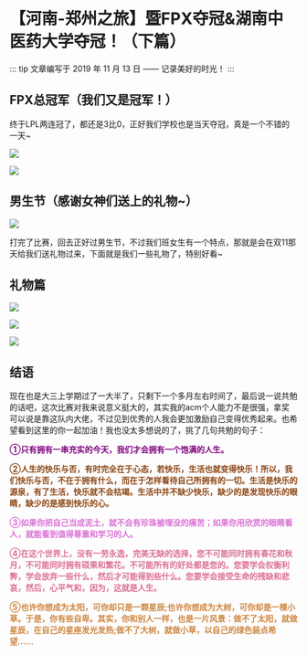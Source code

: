 # 【河南-郑州之旅】暨FPX夺冠&湖南中医药大学夺冠！（下篇）

::: tip
文章编写于 2019 年 11 月 13 日 —— 记录美好的时光！
:::

## FPX总冠军（我们又是冠军！）

终于LPL两连冠了，都还是3比0，正好我们学校也是当天夺冠，真是一个不错的一天~

![](https://img-blog.csdnimg.cn/20191113175834121.jpg?x-oss-process=image/watermark,type_ZmFuZ3poZW5naGVpdGk,shadow_10,text_aHR0cHM6Ly9ibG9nLmNzZG4ubmV0L3dlaXhpbl80MjQyOTcxOA==,size_16,color_FFFFFF,t_70)

![](https://img-blog.csdnimg.cn/20191113182049595.png?x-oss-process=image/watermark,type_ZmFuZ3poZW5naGVpdGk,shadow_10,text_aHR0cHM6Ly9ibG9nLmNzZG4ubmV0L3dlaXhpbl80MjQyOTcxOA==,size_16,color_FFFFFF,t_70)

## 男生节（感谢女神们送上的礼物~）

![](https://img-blog.csdnimg.cn/20191113180227698.jpg?x-oss-process=image/watermark,type_ZmFuZ3poZW5naGVpdGk,shadow_10,text_aHR0cHM6Ly9ibG9nLmNzZG4ubmV0L3dlaXhpbl80MjQyOTcxOA==,size_16,color_FFFFFF,t_70)



打完了比赛，回去正好过男生节，不过我们班女生有一个特点，那就是会在双11那天给我们送礼物过来，下面就是我们一些礼物了，特别好看~

## 礼物篇

![](https://img-blog.csdnimg.cn/20191113180607433.png?x-oss-process=image/watermark,type_ZmFuZ3poZW5naGVpdGk,shadow_10,text_aHR0cHM6Ly9ibG9nLmNzZG4ubmV0L3dlaXhpbl80MjQyOTcxOA==,size_16,color_FFFFFF,t_70)

![](https://img-blog.csdnimg.cn/20191113180617664.png?x-oss-process=image/watermark,type_ZmFuZ3poZW5naGVpdGk,shadow_10,text_aHR0cHM6Ly9ibG9nLmNzZG4ubmV0L3dlaXhpbl80MjQyOTcxOA==,size_16,color_FFFFFF,t_70)

![](https://img-blog.csdnimg.cn/20191113180644919.png?x-oss-process=image/watermark,type_ZmFuZ3poZW5naGVpdGk,shadow_10,text_aHR0cHM6Ly9ibG9nLmNzZG4ubmV0L3dlaXhpbl80MjQyOTcxOA==,size_16,color_FFFFFF,t_70)


## 结语

现在也是大三上学期过了一大半了，只剩下一个多月左右时间了，最后说一说共勉的话吧，这次比赛对我来说意义挺大的，其实我的acm个人能力不是很强，拿奖可以说是靠这队内大佬，不过见到优秀的人我会更加激励自己变得优秀起来。也希望看到这里的你一起加油！我也没太多想说的了，挑了几句共勉的句子：


**<font color=Purple>①只有拥有一串充实的今天，我们才会拥有一个饱满的人生。</font >**

**<font color=SaddleBrown>②人生的快乐与否，有时完全在于心态，若快乐，生活也就变得快乐！所以，我们快乐与否，不在于拥有什么，而在于怎样看待自己所拥有的一切。生活是快乐的源泉，有了生活，快乐就不会枯竭。生活中并不缺少快乐，缺少的是发现快乐的眼睛，缺少的是感到快乐的心。</font >**

**<font color=Orchid>③如果你把自己当成泥土，就不会有珍珠被埋没的痛苦；如果你用欣赏的眼睛看人，就能看到值得尊重和学习的人。</font >**

**<font color=PaleVioletRed>④在这个世界上，没有一劳永逸，完美无缺的选择，您不可能同时拥有春花和秋月，不可能同时拥有硕果和繁花。不可能所有的好处都是您的。您要学会权衡利弊，学会放弃一些什么，然后才可能得到些什么。您要学会接受生命的残缺和悲哀，然后，心平气和，因为，这就是人生。</font >**

**<font color=Peru>⑤也许你想成为太阳，可你却只是一颗星辰;也许你想成为大树，可你却是一棵小草。于是，你有些自卑。其实，你和别人一样，也是一片风景：做不了太阳，就做星辰，在自己的星座发光发热;做不了大树，就做小草，以自己的绿色装点希望……</font >**
